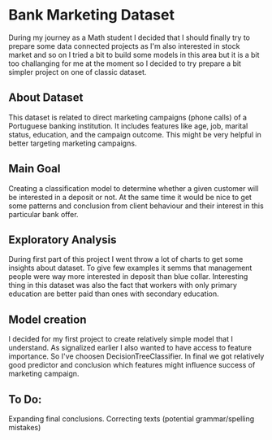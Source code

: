 # Bank Marketing Dataset
During my journey as a Math student I decided that I should finally try to prepare some data connected projects as I'm also interested in stock market and so on I tried a bit to build some models in this area but it is a bit too challanging for me at the moment so I decided to try prepare a bit simpler project on one of classic dataset. 

## About Dataset
This dataset is related to direct marketing campaigns (phone calls) of a Portuguese banking institution. It includes features like age, job, marital status, education, and the campaign outcome. This might be very helpful in better targeting marketing campaigns. 

## Main Goal 
Creating a classification model to determine whether a given customer will be interested in a deposit or not. At the same time it would be nice to get some patterns and conclusion from client behaviour and their interest in this particular bank offer.

## Exploratory Analysis 
During first part of this project I went throw a lot of charts to get some insights about dataset. To give few examples it semms that management people were way more interested in deposit than blue collar. Interesting thing in this dataset was also the fact that workers with only primary education are better paid than ones with secondary education. 

## Model creation 
I decided for my first project to create relatively simple model that I understand. As signalized earlier I also wanted to have access to feature importance. So I've choosen DecisionTreeClassifier. In final we got relatively good predictor and conclusion which features might influence success of marketing campaign.

## To Do:
Expanding final conclusions. Correcting texts (potential grammar/spelling mistakes)
